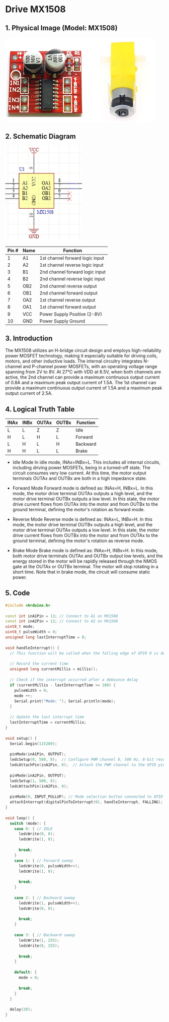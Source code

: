 # Drive MX1508

## 1. Physical Image (Model: MX1508)
![Alt text](image-4.png)

## 2. Schematic Diagram
![Motor Board](image-3.png)

| Pin # | Name | Function |
|-------|------|----------|
|   1   |  A1  | 1st channel forward logic input |
|   2   |  A2  | 1st channel reverse logic input |
|   3   |  B1  | 2nd channel forward logic input |
|   4   |  B2  | 2nd channel reverse logic input |
|   5   | OB2  | 2nd channel reverse output |
|   6   | OB1  | 2nd channel forward output |
|   7   | OA2  | 1st channel reverse output |
|   8   | OA1  | 1st channel forward output |
|   9   | VCC  | Power Supply Positive (2-8V) |
|  10   | GND  | Power Supply Ground |

## 3. Introduction
The MX1508 utilizes an H-bridge circuit design and employs high-reliability power MOSFET technology, making it especially suitable for driving coils, motors, and other inductive loads. The internal circuitry integrates N-channel and P-channel power MOSFETs, with an operating voltage range spanning from 2V to 8V. At 27°C with VDD at 6.5V, when both channels are active, the 2nd channel can provide a maximum continuous output current of 0.8A and a maximum peak output current of 1.5A. The 1st channel can provide a maximum continuous output current of 1.5A and a maximum peak output current of 2.5A.

## 4. Logical Truth Table
| INAx | INBx | OUTAx | OUTBx | Function  |
|------|------|-------|-------|-----------|
|   L  |   L  |   Z   |   Z   |  Idle     |
|   H  |   L  |   H   |   L   | Forward   |
|   L  |   H  |   L   |   H   | Backward  |
|   H  |   H  |   L   |   L   | Brake     |

- Idle Mode
In idle mode, INAx=INBx=L. This includes all internal circuits, including driving power MOSFETs, being in a turned-off state. The circuit consumes very low current. At this time, the motor output terminals OUTAx and OUTBx are both in a high impedance state.

- Forward Mode
Forward mode is defined as: INAx=H, INBx=L. In this mode, the motor drive terminal OUTAx outputs a high level, and the motor drive terminal OUTBx outputs a low level. In this state, the motor drive current flows from OUTAx into the motor and from OUTBx to the ground terminal, defining the motor's rotation as forward mode.

- Reverse Mode
Reverse mode is defined as: INAx=L, INBx=H. In this mode, the motor drive terminal OUTBx outputs a high level, and the motor drive terminal OUTAx outputs a low level. In this state, the motor drive current flows from OUTBx into the motor and from OUTAx to the ground terminal, defining the motor's rotation as reverse mode.

- Brake Mode
Brake mode is defined as: INAx=H, INBx=H. In this mode, both motor drive terminals OUTAx and OUTBx output low levels, and the energy stored in the motor will be rapidly released through the NMOS gate at the OUTAx or OUTBx terminal. The motor will stop rotating in a short time. Note that in brake mode, the circuit will consume static power.

## 5. Code
```cpp
#include <Arduino.h>

const int inA1Pin = 13; // Connect to A1 on MX1508
const int inA2Pin = 12; // Connect to A2 on MX1508
uint8_t mode;
uint8_t pulseWidth = 0;
unsigned long lastInterruptTime = 0;

void handleInterrupt() {
  // This function will be called when the falling edge of GPIO 0 is detected.

  // Record the current time
  unsigned long currentMillis = millis();

  // Check if the interrupt occurred after a debounce delay
  if (currentMillis - lastInterruptTime >= 100) {
    pulseWidth = 0;
    mode ++;
    Serial.print("Mode: "); Serial.println(mode);
  }

  // Update the last interrupt time
  lastInterruptTime = currentMillis;
}

void setup() {
  Serial.begin(115200);

  pinMode(inA1Pin, OUTPUT);
  ledcSetup(0, 500, 8);  // Configure PWM channel 0, 500 Hz, 8-bit resolution
  ledcAttachPin(inA1Pin, 0);  // Attach the PWM channel to the GPIO pin

  pinMode(inA2Pin, OUTPUT);
  ledcSetup(1, 500, 8);
  ledcAttachPin(inA2Pin, 0);

  pinMode(0, INPUT_PULLUP); // Mode selection button connected to GPIO 0
  attachInterrupt(digitalPinToInterrupt(0), handleInterrupt, FALLING);
}

void loop() {
  switch (mode): {
    case 0: { // IDLE
      ledcWrite(0, 0);
      ledcWrite(1, 0);

      break;
    }
    case 1: { // Forward sweep
      ledcWrite(0, pulseWidth++);
      ledcWrite(1, 0);

      break;
    }

    case 2: { // Backward sweep
      ledcWrite(1, pulseWidth++);
      ledcWrite(0, 0);

      break;
    }

    case 3: { // Backward sweep
      ledcWrite(1, 255);
      ledcWrite(0, 255);

      break;
    }

    default: {
      mode = 0;

      break;
    }
  }

  delay(20);
}

```